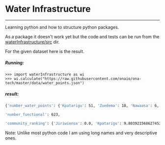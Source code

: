 # Water Infrastructure
--- 
Learning python and how to structure python packages.

As a package it doesn't work yet but the code and tests can be run from the [waterInfrastructure/src](waterInfrastructure/src) dir.


For the given dataset here is the result.
##### Running:  
`>>> import waterInfrastructure as wi`  
`>>> wi.calculate("https://raw.githubusercontent.com/onaio/ona-tech/master/data/water_points.json")`


##### result:  
``` bash
{'number_water_points': {'Kpatarigu': 51, 'Zuedema': 18, 'Nawaasa': 6, 'Gbima': 3, 'Chondema': 4, 'Luisa': 8, 'Kpikpaluk': 3, 'Namgurima': 8, 'Kanbangsa': 8, 'Zanwara': 10, 'Bechinsa': 26, 'Logvasgsa': 4, 'Nyankpiensa': 8, 'Abanyeri': 4, 'Zangu-Vuga': 13, 'Akpari-yeri': 3, 'Jagsa': 38, 'Dorinsa': 17, 'Nabulugu': 31, 'Jaata': 8, 'Kom': 6, 'Badomsa': 27, 'Jiningsa-Yipaala': 3, 'Tantala': 22, 'Soo': 7, 'Zundem': 30, 'Dibisi': 2, 'Selinvoya': 13, 'Zua': 28, 'Chansa': 9, 'Alavanyo': 3, 'Gbaarigu': 5, 'Fiisa': 5, 'Kurugu': 9, 'Suik': 1, 'Mwalorinsa': 8, 'Tuisa': 4, 'Jiriwiensa': 8, 'Tankangsa': 6, 'Jiniensa': 1, 'Loagri_1_': 18, 'Jiningsa': 7, 'Bandem': 7, 'Nyandema': 3, 'Zogsa': 6, 'Kunkwah': 3, 'Gumaryili': 1, 'Arigu': 12, 'Kaasa': 25, 'Nayoku': 35, 'Vundema': 5, 'Guuta-Nasa': 11, 'Kanwaasa': 9, 'Banyangsa': 10, 'Longsa': 9, 'Garigu': 1, 'Kubore': 18, 'Kalaasa': 1, 'Chanpolinsa': 4, 'Kulbugu': 11, 'Piisa': 5, 'Sikabsa': 3, 'Zukpeni': 6, 'Gaadem': 2, 'Guuta': 32},

'number_functional': 623,

'community_ranking': {'Jiriwiensa': 0.0, 'Kpatarigu': 9.803921568627452, 'Jiniensa': 0.0, 'Zuedema': 0.0, 'Nawaasa': 0.0, 'Gbima': 33.33333333333333, 'Loagri_1_': 22.22222222222222, 'Kubore': 27.77777777777778, 'Chondema': 0.0, 'Jiningsa': 0.0, 'Bandem': 42.857142857142854, 'Luisa': 0.0, 'Nyandema': 0.0, 'Kpikpaluk': 0.0, 'Zogsa': 16.666666666666664, 'Namgurima': 50.0, 'Kanbangsa': 0.0, 'Zanwara': 40.0, 'Kunkwah': 0.0, 'Gumaryili': 0.0, 'Bechinsa': 0.0, 'Nayoku': 17.142857142857142, 'Logvasgsa': 0.0, 'Nyankpiensa': 0.0, 'Abanyeri': 0.0, 'Zangu-Vuga': 15.384615384615385, 'Akpari-yeri': 0.0, 'Jagsa': 15.789473684210526, 'Guuta': 6.25, 'Dorinsa': 5.88235294117647, 'Nabulugu': 12.903225806451612, 'Jaata': 0.0, 'Kom': 0.0, 'Badomsa': 0.0, 'Jiningsa-Yipaala': 0.0, 'Banyangsa': 30.0, 'Longsa': 22.22222222222222, 'Garigu': 0.0, 'Tankangsa': 0.0, 'Tantala': 27.27272727272727, 'Kurugu': 44.44444444444444, 'Vundema': 0.0, 'Soo': 28.57142857142857, 'Zundem': 0.0, 'Kalaasa': 0.0, 'Chanpolinsa': 25.0, 'Dibisi': 0.0, 'Selinvoya': 7.6923076923076925, 'Zua': 14.285714285714285, 'Chansa': 0.0, 'Arigu': 50.0, 'Alavanyo': 33.33333333333333, 'Kulbugu': 9.090909090909092, 'Guuta-Nasa': 0.0, 'Kanwaasa': 11.11111111111111, 'Gbaarigu': 60.0, 'Fiisa': 0.0, 'Piisa': 0.0, 'Kaasa': 0.0, 'Suik': 0.0, 'Sikabsa': 0.0, 'Zukpeni': 66.66666666666666, 'Gaadem': 0.0, 'Mwalorinsa': 0.0, 'Tuisa': 0.0}}

```

Note: Unlike most python code I am using long names and very descriptive ones.
